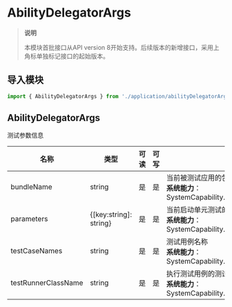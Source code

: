 # AbilityDelegatorArgs

> **说明**
>
> 本模块首批接口从API version 8开始支持。后续版本的新增接口，采用上角标单独标记接口的起始版本。

## 导入模块

```js
import { AbilityDelegatorArgs } from './application/abilityDelegatorArgs';
```



## AbilityDelegatorArgs

测试参数信息

| 名称                | 类型                   | 可读 | 可写 | 说明                                                         |
| ------------------- | ---------------------- | ---- | ---- | ------------------------------------------------------------ |
| bundleName          | string                 | 是   | 是   | 当前被测试应用的包名<br/>**系统能力**：SystemCapability.Ability.AbilityRuntime.Core |
| parameters          | {[key:string]: string} | 是   | 是   | 当前启动单元测试的参数<br/>**系统能力**：SystemCapability.Ability.AbilityRuntime.Core |
| testCaseNames       | string                 | 是   | 是   | 测试用例名称<br/>**系统能力**：SystemCapability.Ability.AbilityRuntime.Core |
| testRunnerClassName | string                 | 是   | 是   | 执行测试用例的测试执行器的名称<br/>**系统能力**：SystemCapability.Ability.AbilityRuntime.Core |


